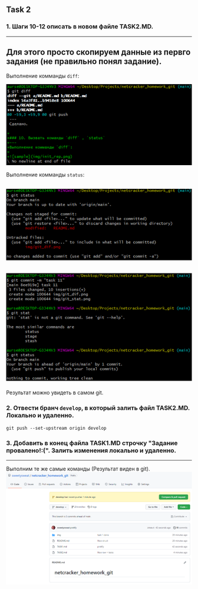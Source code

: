 ## Task 2
### 1. Шаги 10-12 описать в новом файле TASK2.MD.
---
Для этого просто скопируем данные из первго задания (не правильно понял задание).
---
Выполнение комманды `diff`:

![sample](img/git_dif.png)

Выполнение комманды `status`:

![sample](img/git_stat.png)
---
![sample](img/git_stat_after_commit.png)
---
Результат можно увидеть в самом git.
### 2. Отвести бранч `develop`, в который залить файл TASK2.MD. Локально и удаленно.
```
git push --set-upstream origin develop
```
### 3. Добавить в конец файла TASK1.MD строчку "Задание провалено!:(". Залить изменения локально и удаленно.
---
Выполним те же самые команды (Результат виден в git).
![sample](img/branch_dev.png)